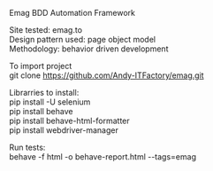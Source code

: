 Emag BDD Automation Framework

Site tested: emag.to\
Design pattern used: page object model\
Methodology: behavior driven development

To import project\
git clone https://github.com/Andy-ITFactory/emag.git

Librarries to install:\
pip install -U selenium\
pip install behave\
pip install behave-html-formatter\
pip install webdriver-manager

Run tests:\
behave -f html -o behave-report.html --tags=emag

